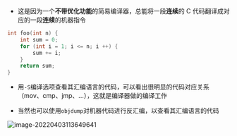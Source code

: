 - 这是因为一个**不带优化功能**的简易编译器，总能将一段**连续**的 C 代码翻译成对应的一段**连续**的机器指令

```c
int foo(int n) {
	int sum = 0;
	for (int i = 1; i <= n; i ++) {
		sum += i;
	}
	return sum;
}
```

- 用`-S`编译选项查看其汇编语言的代码，可以看出很明显的代码对应关系（mov、cmp、jmp、...），这就是编译器做的编译工作

- 当然也可以使用`objdump`对机器代码进行反汇编，以查看其汇编语言的代码

![image-20220403113649641](https://aliyun-oss-lpj.oss-cn-qingdao.aliyuncs.com/images/by-picgo/image-20220403113649641.png)
